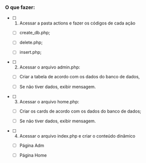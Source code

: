 ### O que fazer:

- [ ] 1. Acessar a pasta actions e fazer os códigos de cada ação
    - [ ] create_db.php;
    - [ ] delete.php;
    - [ ] insert.php;
    

- [ ] 2. Acessar o arquivo admin.php:
    - [ ] Criar a tabela de acordo com os dados do banco de dados, 
    - [ ] Se não tiver dados, exibir mensagem.


- [ ] 3. Acessar o arquivo home.php:
    - [ ] Criar os cards de acordo com os dados do banco de dados;
    - [ ] Se não tiver dados, exibir mensagem.


- [ ] 4. Acessar o arquivo index.php e criar o conteúdo dinâmico
    - [ ] Página Adm
    - [ ] Página Home



